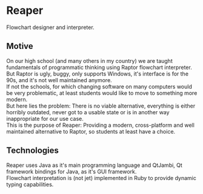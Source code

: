 # Reaper
Flowchart designer and interpreter.

## Motive
On our high school (and many others in my country) we are taught fundamentals of programmatic thinking using Raptor
flowchart interpreter. But Raptor is ugly, buggy, only supports Windows, it's interface is for the 90s, and it's not
well maintained anymore.
<br/>If not the schools, for which changing software on many computers would be very problematic, at least students
would like to move to something more modern.
<br/>But here lies the problem: There is no viable alternative, everything is either horribly outdated, never got to
a usable state or is in another way inappropriate for our use case.
<br/>This is the purpose of Reaper: Providing a modern, cross-platform and well maintained alternative to Raptor, so students at least
have a choice.

## Technologies
Reaper uses Java as it's main programming language and QtJambi, Qt framework bindings for Java, as it's GUI framework.
<br/>Flowchart interpretation is (not jet) implemented in Ruby to provide dynamic typing capabilities.